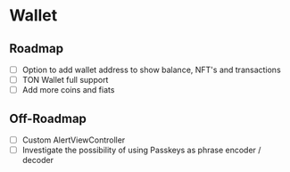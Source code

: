 # Wallet

## Roadmap

 * [ ] Option to add wallet address to show balance, NFT's and transactions
 * [ ] TON Wallet full support
 * [ ] Add more coins and fiats
 
 ## Off-Roadmap
 
 * [ ] Custom AlertViewController
 * [ ] Investigate the possibility of using Passkeys as phrase encoder / decoder
